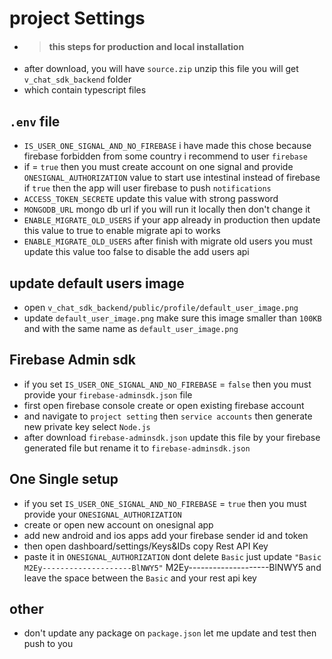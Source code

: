# project Settings
- > #### this steps for production and local installation
- after download, you will have `source.zip` unzip this file you will get `v_chat_sdk_backend` folder
- which contain typescript files  
##  `.env` file
- `IS_USER_ONE_SIGNAL_AND_NO_FIREBASE` i have made this chose because firebase forbidden from some country i recommend to user `firebase` 
-  if = `true` then you must create account on one signal and provide `ONESIGNAL_AUTHORIZATION` value to start use intestinal instead of firebase if `true` then the app will user firebase to push `notifications`
- `ACCESS_TOKEN_SECRETE` update this value with strong password
- `MONGODB_URL`   mongo db url if you will run it locally then don't change it
- `ENABLE_MIGRATE_OLD_USERS` if your app already in production then update this value to true to enable migrate api to works
- `ENABLE_MIGRATE_OLD_USERS` after finish with migrate old users you must update this value too false to disable the add users api

## update default users image 
- open `v_chat_sdk_backend/public/profile/default_user_image.png`
- update `default_user_image.png` make sure this image smaller than `100KB` and with the same name as `default_user_image.png`

## Firebase Admin sdk
- if you set `IS_USER_ONE_SIGNAL_AND_NO_FIREBASE` = `false` then you must provide your `firebase-adminsdk.json` file
- first open firebase console create or open existing firebase account
- and navigate to `project setting` then `service accounts` then generate new private key select `Node.js`
- after download `firebase-adminsdk.json` update this file by your firebase generated file but rename it to `firebase-adminsdk.json`

## One Single setup
- if you set `IS_USER_ONE_SIGNAL_AND_NO_FIREBASE` = `true`  then you must provide your `ONESIGNAL_AUTHORIZATION`
- create or open new account on onesignal app 
- add new android and ios apps add your firebase sender id and token
- then open dashboard/settings/Keys&IDs copy Rest API Key 
- paste it in `ONESIGNAL_AUTHORIZATION` dont delete `Basic` just update `"Basic M2Ey--------------------BlNWY5"` M2Ey--------------------BlNWY5 and leave the space between the `Basic` and your rest api key

## other
- don't update any package on `package.json` let me update and test then push to you
